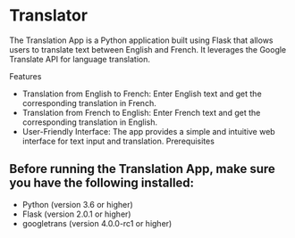 # Translator

The Translation App is a Python application built using Flask that allows users to translate text between English and French. It leverages the Google Translate API for language translation.

Features

- Translation from English to French: Enter English text and get the corresponding translation in French.
- Translation from French to English: Enter French text and get the corresponding translation in English.
- User-Friendly Interface: The app provides a simple and intuitive web interface for text input and translation.
Prerequisites

## Before running the Translation App, make sure you have the following installed:

- Python (version 3.6 or higher)
- Flask (version 2.0.1 or higher)
- googletrans (version 4.0.0-rc1 or higher)
